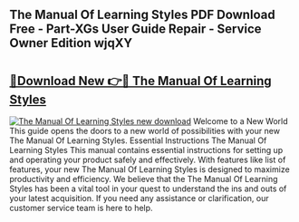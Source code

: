 ## The Manual Of Learning Styles PDF Download Free - Part-XGs User Guide Repair - Service Owner Edition wjqXY

# <h2><a href="http://cf20500.oget.top/?id=The+Manual+Of+Learning+Styles">🔗Download New 👉🔴 The Manual Of Learning Styles</a></h2>

[![The Manual Of Learning Styles new download](https://i.imgur.com/5g1atiW.png)](http://cf20500.oget.top/?id=The+Manual+Of+Learning+Styles)
Welcome to a New World This guide opens the doors to a new world of possibilities with your new The Manual Of Learning Styles. Essential Instructions The Manual Of Learning Styles This manual contains essential instructions for setting up and operating your product safely and effectively. With features like list of features, your new The Manual Of Learning Styles is designed to maximize productivity and efficiency. We believe that the The Manual Of Learning Styles has been a vital tool in your quest to understand the ins and outs of your latest acquisition. If you need any assistance or clarification, our customer service team is here to help.
